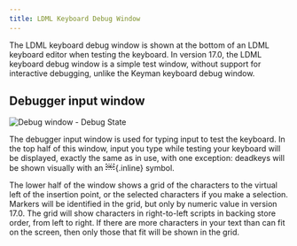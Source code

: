 ```yaml
---
title: LDML Keyboard Debug Window
---
```


The LDML keyboard debug window is shown at the bottom of an LDML keyboard editor
when testing the keyboard. In version 17.0, the LDML keyboard debug window is
a simple test window, without support for interactive debugging, unlike the
Keyman keyboard debug window.

## Debugger input window

![Debug window - Debug
State](/cdn/dev/img/developer/100/ui/frmDebug.png)

The debugger input window is used for typing input to test the keyboard.
In the top half of this window, input you type while testing your
keyboard will be displayed, exactly the same as in use, with one
exception: deadkeys will be shown visually with an
![OBJ](/cdn/dev/img/developer/90/ui/obj.gif){.inline} symbol.

The lower half of the window shows a grid of the characters to the virtual left
of the insertion point, or the selected characters if you make a selection.
Markers will be identified in the grid, but only by numeric value in version
17.0. The grid will show characters in right-to-left scripts in backing store
order, from left to right. If there are more characters in your text than can
fit on the screen, then only those that fit will be shown in the grid.
